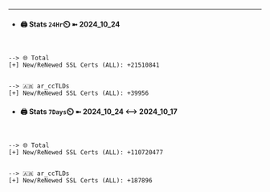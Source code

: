 

---
- #### 🖨️ **Stats** `24Hr`⏲️ ➼ 2024_10_24
```console


--> 🌐 Total
[+] New/ReNewed SSL Certs (ALL): +21510841


--> 🇦🇷 ar_ccTLDs
[+] New/ReNewed SSL Certs (ALL): +39956

```

- #### 🖨️ **Stats** `7Days`⏲️ ➼ 2024_10_24 <--> 2024_10_17
```console


--> 🌐 Total
[+] New/ReNewed SSL Certs (ALL): +110720477


--> 🇦🇷 ar_ccTLDs
[+] New/ReNewed SSL Certs (ALL): +187896

```

